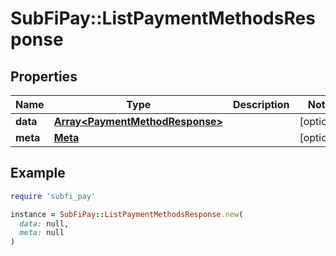 # SubFiPay::ListPaymentMethodsResponse

## Properties

| Name | Type | Description | Notes |
| ---- | ---- | ----------- | ----- |
| **data** | [**Array&lt;PaymentMethodResponse&gt;**](PaymentMethodResponse.md) |  | [optional] |
| **meta** | [**Meta**](Meta.md) |  | [optional] |

## Example

```ruby
require 'subfi_pay'

instance = SubFiPay::ListPaymentMethodsResponse.new(
  data: null,
  meta: null
)
```

